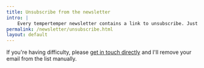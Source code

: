 ```yaml
---
title: Unsubscribe from the newsletter
intro: |
    Every tempertemper newsletter contains a link to unsubscribe. Just dig out any email I've sent you and you can remove yourself from the list.
permalink: /newsletter/unsubscribe.html
layout: default
---
```


If you're having difficulty, please [get in touch directly](/contact) and I'll remove your email from the list manually.
